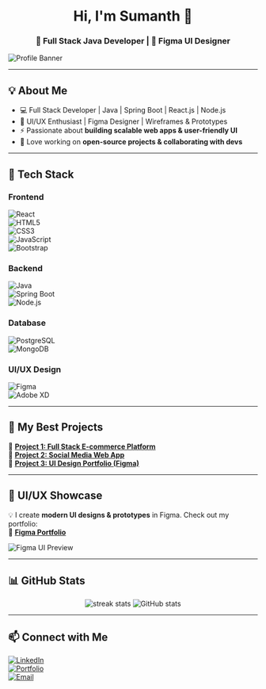 <h1 align="center">Hi, I'm Sumanth 👋</h1>
<h3 align="center">🚀 Full Stack Java Developer | 🎨 Figma UI Designer</h3>

![Profile Banner](https://user-images.githubusercontent.com/your-banner-image.png)

---

## 💡 About Me
- 💻 Full Stack Developer | Java | Spring Boot | React.js | Node.js  
- 🎨 UI/UX Enthusiast | Figma Designer | Wireframes & Prototypes  
- ⚡ Passionate about **building scalable web apps & user-friendly UI**  
- 🚀 Love working on **open-source projects & collaborating with devs**  

---

## 🚀 Tech Stack  
### **Frontend**  
![React](https://img.shields.io/badge/React-61DAFB?style=flat-square&logo=react&logoColor=black)  
![HTML5](https://img.shields.io/badge/HTML5-E34F26?style=flat-square&logo=html5&logoColor=white)  
![CSS3](https://img.shields.io/badge/CSS3-1572B6?style=flat-square&logo=css3&logoColor=white)  
![JavaScript](https://img.shields.io/badge/JavaScript-F7DF1E?style=flat-square&logo=javascript&logoColor=black)  
![Bootstrap](https://img.shields.io/badge/Bootstrap-563D7C?style=flat-square&logo=bootstrap&logoColor=white)  

### **Backend**  
![Java](https://img.shields.io/badge/Java-007396?style=flat-square&logo=java&logoColor=white)  
![Spring Boot](https://img.shields.io/badge/Spring%20Boot-6DB33F?style=flat-square&logo=spring-boot&logoColor=white)  
![Node.js](https://img.shields.io/badge/Node.js-339933?style=flat-square&logo=node.js&logoColor=white)  

### **Database**  
![PostgreSQL](https://img.shields.io/badge/PostgreSQL-336791?style=flat-square&logo=postgresql&logoColor=white)  
![MongoDB](https://img.shields.io/badge/MongoDB-47A248?style=flat-square&logo=mongodb&logoColor=white)  

### **UI/UX Design**  
![Figma](https://img.shields.io/badge/Figma-F24E1E?style=flat-square&logo=figma&logoColor=white)  
![Adobe XD](https://img.shields.io/badge/Adobe%20XD-FF61F6?style=flat-square&logo=adobe-xd&logoColor=white)  

---

## 📌 My Best Projects  
🔹 **[Project 1: Full Stack E-commerce Platform](https://github.com/yourusername/project1)**  
🔹 **[Project 2: Social Media Web App](https://github.com/yourusername/project2)**  
🔹 **[Project 3: UI Design Portfolio (Figma)](https://www.figma.com/@yourname)**  

---

## 🎨 UI/UX Showcase  
💡 I create **modern UI designs & prototypes** in Figma. Check out my portfolio:  
🎨 [**Figma Portfolio**](https://www.figma.com/@yourname)  

![Figma UI Preview](https://user-images.githubusercontent.com/your-figma-preview.png)  

---

## 📊 GitHub Stats  
<p align="center">
  <img src="https://github-readme-streak-stats.herokuapp.com/?user=yourusername&theme=react" alt="streak stats" />
  <img src="https://github-readme-stats.vercel.app/api?username=yourusername&show_icons=true&theme=react" alt="GitHub stats" />
</p>

---

## 📫 Connect with Me  
[![LinkedIn](https://img.shields.io/badge/LinkedIn-0A66C2?style=flat-square&logo=linkedin&logoColor=white)](https://linkedin.com/in/yourprofile)  
[![Portfolio](https://img.shields.io/badge/Portfolio-FF5722?style=flat-square&logo=firefox&logoColor=white)](https://yourportfolio.com)  
[![Email](https://img.shields.io/badge/Email-D14836?style=flat-square&logo=gmail&logoColor=white)](mailto:your.email@example.com)  
